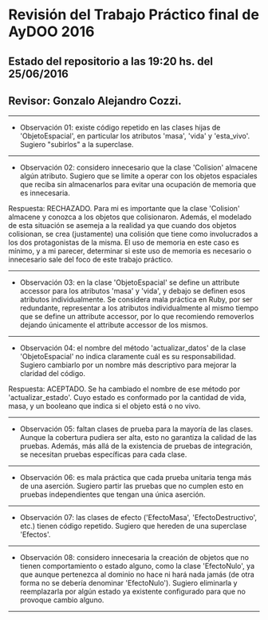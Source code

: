 # Revisión del Trabajo Práctico final de AyDOO 2016
## Estado del repositorio a las 19:20 hs. del 25/06/2016
## Revisor: Gonzalo Alejandro Cozzi.

----------------------------------------------------------------------
* Observación 01: existe código repetido en las clases hijas de 'ObjetoEspacial', en particular los atributos 'masa', 'vida' y 'esta_vivo'. Sugiero "subirlos" a la superclase.

----------------------------------------------------------------------

* Observación 02: considero innecesario que la clase 'Colision' almacene algún atributo. Sugiero que se limite a operar con los objetos espaciales que reciba sin almacenarlos para evitar una ocupación de memoria que es innecesaria.

Respuesta: RECHAZADO. Para mi es importante que la clase 'Colision' almacene y conozca a los objetos que colisionaron. Además, el modelado de esta situación se asemeja a la realidad ya que cuando dos objetos colisionan, se crea (justamente) una colisión que tiene como involucrados a los dos protagonistas de la misma. El uso de memoria en este caso es mínimo, y a mi parecer, determinar si este uso de memoria es necesario o innecesario sale del foco de este trabajo práctico.

----------------------------------------------------------------------

* Observación 03: en la clase 'ObjetoEspacial' se define un attribute accessor para los atributos 'masa' y 'vida', y debajo se definen esos atributos individualmente. Se considera mala práctica en Ruby, por ser redundante, representar a los atributos individualmente al mismo tiempo que se define un attribute accessor, por lo que recomiendo removerlos dejando únicamente el attribute accessor de los mismos.

----------------------------------------------------------------------

* Observación 04: el nombre del método 'actualizar_datos' de la clase 'ObjetoEspacial' no indica claramente cuál es su responsabilidad. Sugiero cambiarlo por un nombre más descriptivo para mejorar la claridad del código.

Respuesta: ACEPTADO. Se ha cambiado el nombre de ese método por 'actualizar_estado'. Cuyo estado es conformado por la cantidad de vida, masa, y un booleano que indica si el objeto está o no vivo. 

----------------------------------------------------------------------

* Observación 05: faltan clases de prueba para la mayoría de las clases. Aunque la cobertura pudiera ser alta, esto no garantiza la calidad de las pruebas. Además, más allá de la existencia de pruebas de integración, se necesitan pruebas específicas para cada clase.

----------------------------------------------------------------------

* Observación 06: es mala práctica que cada prueba unitaria tenga más de una aserción. Sugiero partir las pruebas que no cumplen esto en pruebas independientes que tengan una única aserción.

----------------------------------------------------------------------

* Observación 07: las clases de efecto ('EfectoMasa', 'EfectoDestructivo', etc.) tienen código repetido. Sugiero que hereden de una superclase 'Efectos'.

----------------------------------------------------------------------

* Observación 08: considero innecesaria la creación de objetos que no tienen comportamiento o estado alguno, como la clase 'EfectoNulo', ya que aunque pertenezca al dominio no hace ni hará nada jamás (de otra forma no se debería denominar 'EfectoNulo'). Sugiero eliminarla y reemplazarla por algún estado ya existente configurado para que no provoque cambio alguno.

----------------------------------------------------------------------

